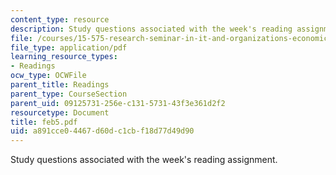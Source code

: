 ```yaml
---
content_type: resource
description: Study questions associated with the week's reading assignment.
file: /courses/15-575-research-seminar-in-it-and-organizations-economic-perspectives-spring-2004/a891cce04467d60dc1cbf18d77d49d90_feb5.pdf
file_type: application/pdf
learning_resource_types:
- Readings
ocw_type: OCWFile
parent_title: Readings
parent_type: CourseSection
parent_uid: 09125731-256e-c131-5731-43f3e361d2f2
resourcetype: Document
title: feb5.pdf
uid: a891cce0-4467-d60d-c1cb-f18d77d49d90
---
```

Study questions associated with the week's reading assignment.

